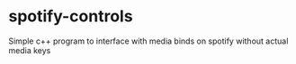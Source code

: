 # spotify-controls
Simple c++ program to interface with media binds on spotify without actual media keys
